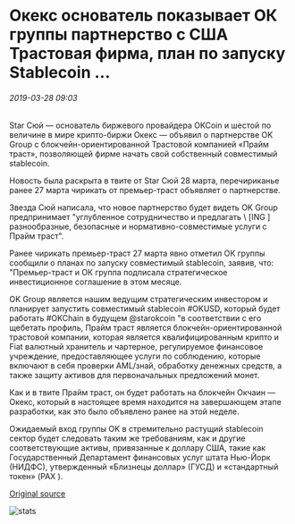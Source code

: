 # Окекс основатель показывает ОК группы партнерство с США Трастовая фирма, план по запуску Stablecoin ...

###### 2019-03-28 09:03

Star Сюй — основатель биржевого провайдера OKCoin и шестой по величине в мире крипто-биржи Окекс — объявил о партнерстве OK Group с блокчейн-ориентированной Трастовой компанией «Прайм траст», позволяющей фирме начать свой собственный совместимый stablecoin.

Новость была раскрыта в твите от Star Сюй 28 марта, перечириканье ранее 27 марта чирикать от премьер-траст объявляет о партнерстве.

Звезда Сюй написала, что новое партнерство будет видеть OK Group предпринимает "углубленное сотрудничество и предлагать \ [ING \] разнообразные, безопасные и нормативно-совместимые услуги с Прайм траст".

Ранее чирикать премьер-траст 27 марта явно отметил ОК группы сообщили о планах по запуску совместимый stablecoin, заявив, что: "Премьер-траст и ОК группа подписала стратегическое инвестиционное соглашение в этом месяце.

OK Group является нашим ведущим стратегическим инвестором и планирует запустить совместимый stablecoin #OKUSD, который будет работать #OKChain в будущем @starokcoin "в соответствии с его щебетать профиль, Прайм траст является блокчейн-ориентированной трастовой компании, которая является квалифицированным крипто и Fiat валютный хранитель и чартерное, регулируемое финансовое учреждение, предоставляющее услуги по соблюдению, которые включают в себя проверки AML/знай, обработку денежных средств, а также защиту активов для первоначальных предложений монет.

Как и в твите Прайм траст, он будет работать на блокчейн Окчаин — Окекс, который в настоящее время находится на завершающем этапе разработки, как это было объявлено ранее на этой неделе.

Ожидаемый вход группы OK в стремительно растущий stablecoin сектор будет следовать таким же требованиям, как и другие соответствующие активы, привязанные к доллару США, такие как Государственный Департамент финансовых услуг штата Нью-Йорк (НИДФС), утвержденный «Близнецы доллар» (ГУСД) и «стандартный токен» (PAX ).

[Original source](https://cointelegraph.com/news/okex-founder-reveals-ok-groups-partnership-with-us-trust-firm-plan-to-launch-stablecoin)

![stats](https://c.statcounter.com/11760860/0/a89fa40b/1/ "stats")